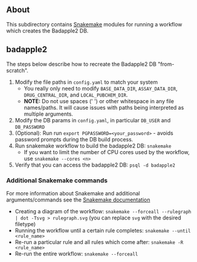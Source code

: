 ## About
This subdirectory contains [Snakemake](https://snakemake.readthedocs.io/en/stable/index.html) modules for running a workflow which creates the Badapple2 DB.

## badapple2
The steps below describe how to recreate the Badapple2 DB "from-scratch".
1. Modify the file paths in `config.yaml` to match your system
    * You really only need to modify `BASE_DATA_DIR`, `ASSAY_DATA_DIR`, `DRUG_CENTRAL_DIR`, and `LOCAL_PUBCHEM_DIR`.
    * **NOTE:** Do not use spaces (' ') or other whitespace in any file names/paths. It will cause issues with paths being interpreted as multiple arguments.
2. Modify the DB params in `config.yaml`, in particular `DB_USER` and `DB_PASSWORD`
3. (Optional): Run run `export PGPASSWORD=<your_password>` - avoids password prompts during the DB build process.
4. Run snakemake workflow to build the badapple2 DB: `snakemake`
    * If you want to limit the number of CPU cores used by the workflow, use
    `snakemake --cores <n>`
5. Verify that you can access the badapple2 DB: `psql -d badapple2`


### Additional Snakemake commands
For more information about Snakemake and additional arguments/commands see the [Snakemake documentation](https://snakemake.readthedocs.io/en/stable/)
* Creating a diagram of the workflow: `snakemake --forceall --rulegraph | dot -Tsvg > rulegraph.svg` (you can replace `svg` with the desired filetype)
* Running the workflow until a certain rule completes: `snakemake --until <rule_name>` 
* Re-run a particular rule and all rules which come after: `snakemake -R <rule_name>`
* Re-run the entire workflow: `snakemake --forceall`